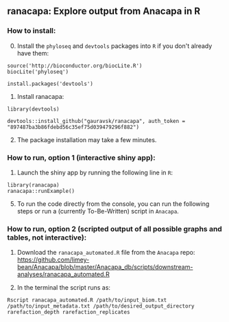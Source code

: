 ## ranacapa: Explore output from Anacapa in R

### How to install:


0. Install the `phyloseq` and `devtools` packages into `R` if you don't already have them:  
  ```
  source('http://bioconductor.org/biocLite.R')
  biocLite('phyloseq')
  
  install.packages('devtools')
  ```

1. Install ranacapa:
```
library(devtools)

devtools::install_github("gauravsk/ranacapa", auth_token = "897487ba3b86fdebd56c35ef75d039479296f882")
```

2. The package installation may take a few minutes.


### How to run, option 1 (interactive shiny app):
1. Launch the shiny app by running the following line in `R`:

```
library(ranacapa)
ranacapa::runExample()
```


5. To run the code directly from the console, you can run the following steps or run a (currently To-Be-Written) script in `Anacapa`.


### How to run, option 2 (scripted output of all possible graphs and tables, not interactive):
1. Download the `ranacapa_automated.R` file from the `Anacapa` repo: https://github.com/limey-bean/Anacapa/blob/master/Anacapa_db/scripts/downstream-analyses/ranacapa_automated.R

2. In the terminal the script runs as:

```
Rscript ranacapa_automated.R /path/to/input_biom.txt /path/to/input_metadata.txt /path/to/desired_output_directory rarefaction_depth rarefaction_replicates
```

